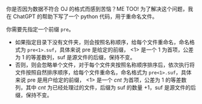 你是否因为数据不符合 OJ 的格式而感到苦恼？ME TOO! 为了解决这个问题，我在 ChatGPT 的帮助下写了一个 python 代码，用于重命名文件。

你需要先指定一个前缀 `pre`。

- 如果指定目录下没有文件夹，则会按照名称顺序，给每个文件重命名，命名格式为 `pre<1>.suf`，具体来说 pre 是给定的前缀， <1> 是一个 1 为首项，公差为 1 的等差数列，suf 是源文件的后缀，保持不变。
- 否则，则会忽略单个文件，对于每个文件夹按照名称顺序排序后，依次执行将文件按照自然排序顺序，给每个文件重命名，命名格式为 `pre<1>.suf`，具体来说 pre 是用户给定的前缀， <1> 是一个 $cnt$ 为首项，公差为 1 的等差数列，其中 $cnt$ 为已经处理过的文件，后缀为 suf 的数量 $+ 1$，suf 是源文件的后缀，保持不变。
